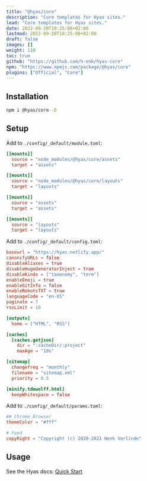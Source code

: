 ```yaml
---
title: "@hyas/core"
description: "Core templates for Hyas sites."
lead: "Core templates for Hyas sites."
date: 2022-09-20T10:25:08+02:00
lastmod: 2022-09-20T10:25:08+02:00
draft: false
images: []
weight: 110
toc: true
github: "https://github.com/h-enk/hyas-core"
npm: "https://www.npmjs.com/package/@hyas/core"
plugins: ["Official", "Core"]
---
```


## Installation

```bash
npm i @hyas/core -D
```

## Setup

Add to `./config/_default/module.toml`:

```toml
[[mounts]]
  source = "node_modules/@hyas/core/assets"
  target = "assets"

[[mounts]]
  source = "node_modules/@hyas/core/layouts"
  target = "layouts"

[[mounts]]
  source = "assets"
  target = "assets"

[[mounts]]
  source = "layouts"
  target = "layouts"
```

Add to `./config/_default/config.toml`:

```toml
baseurl = "https://hyas.netlify.app/"
canonifyURLs = false
disableAliases = true
disableHugoGeneratorInject = true
disableKinds = ["taxonomy", "term"]
enableEmoji = true
enableGitInfo = false
enableRobotsTXT = true
languageCode = "en-US"
paginate = 7
rssLimit = 10

[outputs]
  home = ["HTML", "RSS"]

[caches]
  [caches.getjson]
    dir = ":cacheDir/:project"
    maxAge = "10s"

[sitemap]
  changefreq = "monthly"
  filename = "sitemap.xml"
  priority = 0.5

[minify.tdewolff.html]
  keepWhitespace = false
```

Add to `./config/_default/params.toml`:

```toml
## Chrome Browser
themeColor = "#fff"

# Feed
copyRight = "Copyright (c) 2020-2021 Henk Verlinde"
```

## Usage

See the Hyas docs: [Quick Start](https://gethyas.com/docs/prologue/quick-start/)

